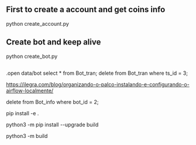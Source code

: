 ## First to create a account and get coins info
python create_account.py 

## Create bot and keep alive
python create_bot.py 

##


.open data/bot
select * from Bot_tran;
delete from Bot_tran where ts_id = 3;

https://ilegra.com/blog/organizando-o-palco-instalando-e-configurando-o-airflow-localmente/

delete from Bot_info where bot_id = 2;


pip install -e .


python3 -m pip install --upgrade build

python3 -m build